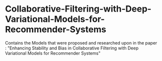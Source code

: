 # Collaborative-Filtering-with-Deep-Variational-Models-for-Recommender-Systems
Contains the Models that were proposed and researched upon in the paper : "Enhancing Stability and Bias in Collaborative  Filtering with Deep Variational Models for Recommender Systems"
